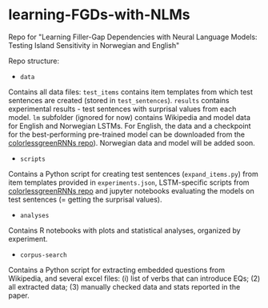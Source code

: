 # learning-FGDs-with-NLMs

Repo for "Learning Filler-Gap Dependencies with Neural Language Models: Testing Island Sensitivity in Norwegian and English"

Repo structure:

- `data`

Contains all data files: `test_items` contains item templates from which test sentences are created (stored in `test_sentences`).
`results` contains experimental results - test sentences with surprisal values from each model. 
`lm` subfolder (ignored for now) contains Wikipedia and model data for English and Norwegian LSTMs. For English, the data and a checkpoint for the best-performing pre-trained model can be downloaded from the [colorlessgreenRNNs repo](https://github.com/facebookresearch/colorlessgreenRNNs/tree/main/data)). Norwegian data and model will be added soon. 

- `scripts`

Contains a Python script for creating test sentences (`expand_items.py`) from item templates provided in `experiments.json`, LSTM-specific scripts from [colorlessgreenRNNs repo](https://github.com/facebookresearch/colorlessgreenRNNs/tree/main/src/language_models) and jupyter notebooks evaluating the models on test sentences (= getting the surprisal values).

- `analyses`

Contains R notebooks with plots and statistical analyses, organized by experiment.

- `corpus-search`

Contains a Python script for extracting embedded questions from Wikipedia, and several excel files: (i) list of verbs that can introduce EQs; (2) all extracted data; (3) manually checked data and stats reported in the paper.